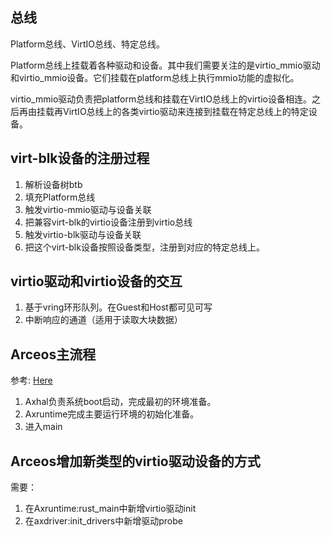 ## 总线
Platform总线、VirtIO总线、特定总线。

Platform总线上挂载着各种驱动和设备。其中我们需要关注的是virtio_mmio驱动和virtio_mmio设备。它们挂载在platform总线上执行mmio功能的虚拟化。

virtio_mmio驱动负责把platform总线和挂载在VirtIO总线上的virtio设备相连。之后再由挂载再VirtIO总线上的各类virtio驱动来连接到挂载在特定总线上的特定设备。

## virt-blk设备的注册过程
1. 解析设备树btb
2. 填充Platform总线
3. 触发virtio-mmio驱动与设备关联
4. 把兼容virt-blk的virtio设备注册到virtio总线
5. 触发virtio-blk驱动与设备关联
6. 把这个virt-blk设备按照设备类型，注册到对应的特定总线上。

## virtio驱动和virtio设备的交互
1. 基于vring环形队列。在Guest和Host都可见可写
2. 中断响应的通道（适用于读取大块数据）

## Arceos主流程
参考: [Here](https://www.bilibili.com/video/BV1Tv4y157uE/?spm_id_from=333.788&vd_source=bb5d641d14c8afb44fc189151d27f392)

1. Axhal负责系统boot启动，完成最初的环境准备。
2. Axruntime完成主要运行环境的初始化准备。
3. 进入main

## Arceos增加新类型的virtio驱动设备的方式
需要：
1. 在Axruntime:rust_main中新增virtio驱动init
2. 在axdriver:init_drivers中新增驱动probe
